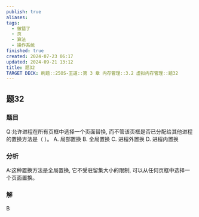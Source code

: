 ```yaml
---
publish: true
aliases: 
tags:
  - 做错了
  - 页
  - 算法
  - 操作系统
finished: true
created: 2024-07-23 06:17
updated: 2024-09-21 13:12
title: 题32
TARGET DECK: 刷题::25OS-王道::第 3 章 内存管理::3.2 虚拟内存管理::题32
---
```

## 题32
### 题目
Q:允许进程在所有页框中选择一个页面替换, 而不管该页框是否已分配给其他进程的置换方法是（ ）。
A. 局部置换 B. 全局置换 C. 进程外置换 D. 进程内置换
### 分析
A:这种置换方法是全局置换, 它不受驻留集大小的限制, 可以从任何页框中选择一个页面置换。
### 解
B
